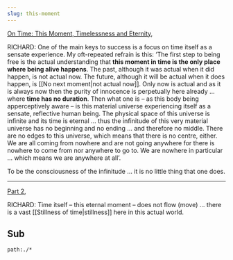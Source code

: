```yaml
---
slug: this-moment
---
```


[On Time: This Moment, Timelessness and Eternity](http://www.actualfreedom.com.au/richard/selectedcorrespondence/sc-time.htm),

RICHARD: One of the main keys to success is a focus on time itself as a sensate experience. My oft-repeated refrain is this: ‘The first step to being free is the actual understanding that **this moment in time is the only place where being alive happens**. The past, although it was actual when it did happen, is not actual now. The future, although it will be actual when it does happen, is [[No next moment|not actual now]]. Only now is actual and as it is always now then the purity of innocence is perpetually here already ... where **time has no duration**. Then what one is – as this body being apperceptively aware – is this material universe experiencing itself as a sensate, reflective human being. The physical space of this universe is infinite and its time is eternal ... thus the infinitude of this very material universe has no beginning and no ending ... and therefore no middle. There are no edges to this universe, which means that there is no centre, either. We are all coming from nowhere and are not going anywhere for there is nowhere to come from nor anywhere to go to. We are nowhere in particular ... which means we are anywhere at all’.

To be the consciousness of the infinitude ... it is no little thing that one does.

---

[Part 2](http://www.actualfreedom.com.au/richard/selectedcorrespondence/sc-time2.htm),

RICHARD: Time itself – this eternal moment – does not flow (move) ... there is a vast [[Stillness of time|stillness]] here in this actual world.

## Sub

```query
path:./*
```
